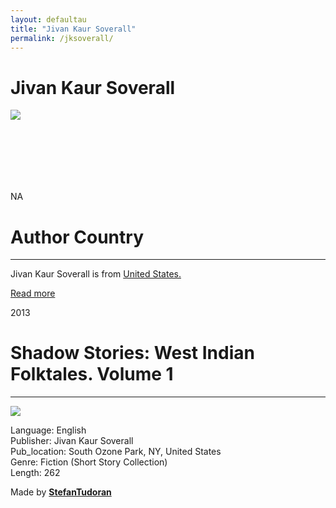 ```yaml
---
layout: defaultau
title: "Jivan Kaur Soverall"
permalink: /jksoverall/
---
```

<!-- partial:index.partial.html -->
<div class="content">
    <h1>Jivan Kaur Soverall</h1>
    <div class="quote">
        <div><img src="https://m.media-amazon.com/images/I/81QiDy0AM-L._SY600_.jpg" class="logo"></div>
    </div>
    <div class="timeline">
        <div style="padding-bottom:100px;"></div>
        <div class="block">
            <div class="date right"><p class="right"> NA </p></div>
            <div class="dot"></div>
            <div class="left first">
            <div class="author_country">
                <h1>Author Country</h1><hr>
          <div class="aclocation">  <p>Jivan Kaur Soverall is from <a href="{{ site.baseurl }}/1">United States.</a></p></div>
              <div class="acreadmore">  <a href="NA" target="_blank">Read more</a></div>
            </div>
            </div>
        </div>
        <div class="block">
            <div class="date left"><p class="left">2013</p></div>
            <div class="dot"></div>
            <div class="right">
                <h1>Shadow Stories: West Indian Folktales. Volume 1</h1><hr>
                <p><img src="https://i.gr-assets.com/images/S/compressed.photo.goodreads.com/books/1442896432l/26797043._SY475_.jpg"></p>
                <p>
                Language: English<br/>
                Publisher: Jivan Kaur Soverall<br/>
                Pub_location: South Ozone Park, NY, United States<br/>
                Genre: Fiction (Short Story Collection)<br/>
                Length: 262</p>
            </div>
        </div>
        <div id="footer">
        <p id="copyright">Made by&nbsp;<strong><a href="https://www.linkedin.com/in/nicolae-stefan-tudoran-b02291127/" target="_blank">StefanTudoran</a></strong></p>
    </div>
</div>
<!-- partial -->
  <script src='https://cdnjs.cloudflare.com/ajax/libs/jquery/3.1.1/jquery.min.js'></script><script  src="assets/js/authorscript.js"></script>
